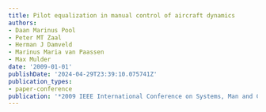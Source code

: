 ```yaml
---
title: Pilot equalization in manual control of aircraft dynamics
authors:
- Daan Marinus Pool
- Peter MT Zaal
- Herman J Damveld
- Marinus Maria van Paassen
- Max Mulder
date: '2009-01-01'
publishDate: '2024-04-29T23:39:10.075741Z'
publication_types:
- paper-conference
publication: '*2009 IEEE International Conference on Systems, Man and Cybernetics*'
---
```

